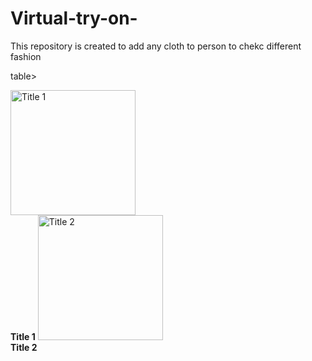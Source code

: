 # Virtual-try-on-
This repository is created to add any cloth to person to chekc different fashion


table>
  <tr>
    <td align="center">
      <img src="https://github.com/user-attachments/assets/fb377a1b-8d7d-44e4-9295-48b59fcf3f73" alt="Title 1" width="200"/><br>
      <strong>Title 1</strong>
    </td>
    <td align="center">
      <img src="https://github.com/user-attachments/assets/557ccae6-80f3-4128-b77a-4f8cc3ae400d" alt="Title 2" width="200"/><br>
      <strong>Title 2</strong>
    </td>
  </tr>
</table>
